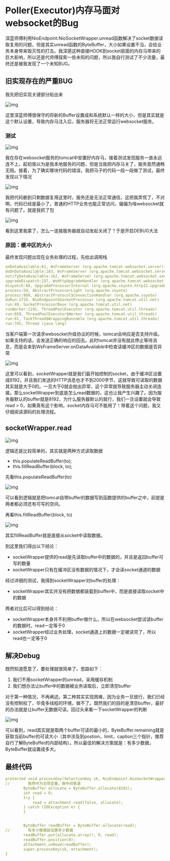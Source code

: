 # Poller(Executor)内存马面对websocket的Bug

深蓝师傅利用NioEndpoint.NioSocketWrapper.unread函数解决了socket数据读取复用的问题，但是其实unread函数的ByteBuffer，大小如果设置不当，会给业务本身带来毁灭性的打击。我深感这种直接HOOK到socket层面的内存马带来的巨大影响，所以还是代师傅探索一些未知的问题，所以我自行测试了不少流量，最终还是被我发现了一个未知BUG。

## 旧实现存在的严重BUG

我先把旧实现关键部分贴出来

![img](https://cdn.nlark.com/yuque/0/2022/png/1599979/1660372260165-4a9d9ad1-6a91-481b-bfb0-ae8035fedbf0.png)

这里深蓝师傅很保守的将新的Buffer设置成和系统默认一样的大小，但是其实就是这个默认设置，导致内存马注入后，服务器将无法正常运行websocket服务。

### 测试

![img](https://cdn.nlark.com/yuque/0/2022/png/1599979/1660372964321-a67eeea1-1bed-4933-bd71-12a7e07957bd.png)

我在存在websocket服务的tomcat中安置好内存马，接着测试发现服务一直永远连不上，起初我以为是我本地服务的问题，但是当我把内存马关了，服务竟然通畅无阻。接着，为了确实哪块代码的错误，我把马子的代码一段一段做了测试，最终发现以下情况

![img](https://cdn.nlark.com/yuque/0/2022/png/1599979/1660373195874-d0a1bb2b-2e09-4379-bc33-c448b85fd7cc.png)

我把代码删到只剩数据复用这里时，服务还是无法正常通信，这把我弄慌了，不对啊，代码已经是最小了，普通的HTTP业务也能正常访问，偏偏为啥websocket就有问题了。就是我抓了包

![img](https://cdn.nlark.com/yuque/0/2022/png/1599979/1660373398318-0ad5c9a3-7992-4db7-8a8a-fafef5e24d91.png)

看到这里我蒙了，怎么一连接服务器就自动发起关闭了？于是开启DEBUG大法

### 原因：缓冲区的大小

最终发现问题出现在业务处理的过程，先给出调用栈

```yaml
onDataAvailable:61, WsFrameServer (org.apache.tomcat.websocket.server)
doOnDataAvailable:183, WsFrameServer (org.apache.tomcat.websocket.server)
notifyDataAvailable:162, WsFrameServer (org.apache.tomcat.websocket.server)
upgradeDispatch:157, WsHttpUpgradeHandler (org.apache.tomcat.websocket.server)
dispatch:60, UpgradeProcessorInternal (org.apache.coyote.http11.upgrade)
process:59, AbstractProcessorLight (org.apache.coyote)
process:889, AbstractProtocol$ConnectionHandler (org.apache.coyote)
doRun:1735, NioEndpoint$SocketProcessor (org.apache.tomcat.util.net)
run:49, SocketProcessorBase (org.apache.tomcat.util.net)
runWorker:1191, ThreadPoolExecutor (org.apache.tomcat.util.threads)
run:659, ThreadPoolExecutor$Worker (org.apache.tomcat.util.threads)
run:61, TaskThread$WrappingRunnable (org.apache.tomcat.util.threads)
run:745, Thread (java.lang)
```

当客户端第一次请求weboscket升级协议的时候，tomcat会响应是否支持升级。如果支持的话，会发送正确的响应的回去。此时tomcat并没有就此停止等待消息，而是会来到WsFrameServer.onDataAvailable中检查读缓冲区的数据是否异常

![img](https://cdn.nlark.com/yuque/0/2022/png/1599979/1660375043056-792de7f5-4d85-4a56-8d3d-a7a83241668d.png)

这里可以看到，socketWrapper就是我们最开始控制的socket，由于缓冲区设置成8192，并且我们发送的HTTP消息也才不到2000字节，这就导致可读取的数据其实就是大于0的。一旦大于0就会抛出异常，这个异常就导致服务器主动关闭连接。那么socketWrapper到底是怎么read数据的，这也让我产生兴趣了。因为服务器默认的buffer就是8192，为什么服务器默认的就行，我们一旦设置就会导致read > 0，如果真有这个影响，socket内存马可不能用了！带着这个问题，我又仔细阅读源码的处理流程。



## socketWrapper.read

![img](https://cdn.nlark.com/yuque/0/2022/png/1599979/1660375629766-97350f9c-dbc2-422e-b983-01af69a025c0.png)

逻辑还是比较简单的，其实就是两种方式读取数据

- this.populateReadBuffer(to);
- this.fillReadBuffer(block, to);

先看this.populateReadBuffer(to)

![img](https://cdn.nlark.com/yuque/0/2022/png/1599979/1660375783543-afabb803-fc05-4517-8a13-fa09f21f83fb.png)

可以看到逻辑就是把tomcat自带buffer的数据写到函数提供的buffer之中，前提是两者都必须还有可写的空间。



再看this.fillReadBuffer(block, to)

![img](https://cdn.nlark.com/yuque/0/2022/png/1599979/1660376038915-02f5c005-17e4-4ca4-ab5a-1deccff310ee.png)

其实fillReadBuffer就是直接从socket中读取数据。



到这里我们得出以下结论：

- socketWrapper提供的read是先读取buffer中的数据的，并且是返回buffer可写的数量
- socketWrapper只有在缓冲区没有数据的情况下，才会读socket通道的数据

经过详细的测试，我得到socketWrapper对buffer的处理：

- socketWrapper其实并没有把数据都装载到buffer中，而是直接读取socket中的数据



两者对比后可以得到结论：

- socketWrapper本身并不利用buffer做什么，所以在websocket尝试读buffer的数据时，read一定等于0
- socketWrapper经过业务处理，socket通道上的数据一定被读完了，所以read也一定等于0



## 解决Debug

既然知道愿意了，要处理就很简单了，思路如下：

1. 我们不用socketWrapper的unread，采用缓存机制
2. 我们想办法让buffer中的数据被业务读取后，立即清空buffer

对于第一种情况，不再阐述。第二种其实实现困难，因为业务一旦放行，我们已经没有控制权了，毕竟多线程的环境，做不了。既然我们的目的是清空buffer，最好的办法就是让buffer无数据可读。回过头来看一下socketWrapper的判断

![img](https://cdn.nlark.com/yuque/0/2022/png/1599979/1660377024568-3fc09b5e-678b-41bf-8377-cefbb70941da.png)

可以看到，read其实就是取两个buffer可读的最小的，ByteBuffer.remaining就是获取当前buffer的可读大小（其中涉及到postion，limit，caption三个指针，推荐自行了解ByteBuffer的内部结构）。所以最佳的解决方案就是：有多少数据，ByteBuffer就设置成多大。



## 最终代码

```yaml
protected void processKey(SelectionKey sk, NioEndpoint.NioSocketWrapper attachment) {
//        推荐作为全局变量，做中间管道
        ByteBuffer allocate = ByteBuffer.allocate(8192);
        int read = 0;
        try {
            read = attachment.read(false, allocate);
        } catch (IOException e) {
        }


        ByteBuffer readBuffer = ByteBuffer.allocate(read);
//        有多少数据就设置多少数据
        readBuffer.put(allocate.array(), 0, read);
        readBuffer.position(0);
        attachment.unRead(readBuffer);
        super.processKey(sk, attachment);
}
```